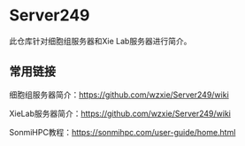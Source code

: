 # Server249
此仓库针对细胞组服务器和Xie Lab服务器进行简介。

## 常用链接
细胞组服务器简介：https://github.com/wzxie/Server249/wiki

XieLab服务器简介：https://github.com/wzxie/Server249/wiki

SonmiHPC教程：https://sonmihpc.com/user-guide/home.html


